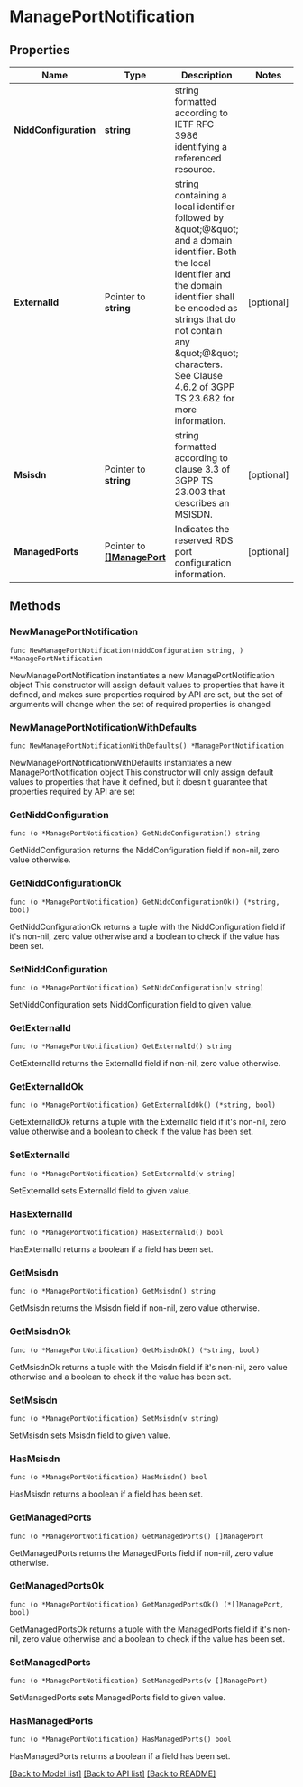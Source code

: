 # ManagePortNotification

## Properties

Name | Type | Description | Notes
------------ | ------------- | ------------- | -------------
**NiddConfiguration** | **string** | string formatted according to IETF RFC 3986 identifying a referenced resource. | 
**ExternalId** | Pointer to **string** | string containing a local identifier followed by \&quot;@\&quot; and a domain identifier. Both the local identifier and the domain identifier shall be encoded as strings that do not contain any \&quot;@\&quot; characters. See Clause 4.6.2 of 3GPP TS 23.682 for more information. | [optional] 
**Msisdn** | Pointer to **string** | string formatted according to clause 3.3 of 3GPP TS 23.003 that describes an MSISDN. | [optional] 
**ManagedPorts** | Pointer to [**[]ManagePort**](ManagePort.md) | Indicates the reserved RDS port configuration information. | [optional] 

## Methods

### NewManagePortNotification

`func NewManagePortNotification(niddConfiguration string, ) *ManagePortNotification`

NewManagePortNotification instantiates a new ManagePortNotification object
This constructor will assign default values to properties that have it defined,
and makes sure properties required by API are set, but the set of arguments
will change when the set of required properties is changed

### NewManagePortNotificationWithDefaults

`func NewManagePortNotificationWithDefaults() *ManagePortNotification`

NewManagePortNotificationWithDefaults instantiates a new ManagePortNotification object
This constructor will only assign default values to properties that have it defined,
but it doesn't guarantee that properties required by API are set

### GetNiddConfiguration

`func (o *ManagePortNotification) GetNiddConfiguration() string`

GetNiddConfiguration returns the NiddConfiguration field if non-nil, zero value otherwise.

### GetNiddConfigurationOk

`func (o *ManagePortNotification) GetNiddConfigurationOk() (*string, bool)`

GetNiddConfigurationOk returns a tuple with the NiddConfiguration field if it's non-nil, zero value otherwise
and a boolean to check if the value has been set.

### SetNiddConfiguration

`func (o *ManagePortNotification) SetNiddConfiguration(v string)`

SetNiddConfiguration sets NiddConfiguration field to given value.


### GetExternalId

`func (o *ManagePortNotification) GetExternalId() string`

GetExternalId returns the ExternalId field if non-nil, zero value otherwise.

### GetExternalIdOk

`func (o *ManagePortNotification) GetExternalIdOk() (*string, bool)`

GetExternalIdOk returns a tuple with the ExternalId field if it's non-nil, zero value otherwise
and a boolean to check if the value has been set.

### SetExternalId

`func (o *ManagePortNotification) SetExternalId(v string)`

SetExternalId sets ExternalId field to given value.

### HasExternalId

`func (o *ManagePortNotification) HasExternalId() bool`

HasExternalId returns a boolean if a field has been set.

### GetMsisdn

`func (o *ManagePortNotification) GetMsisdn() string`

GetMsisdn returns the Msisdn field if non-nil, zero value otherwise.

### GetMsisdnOk

`func (o *ManagePortNotification) GetMsisdnOk() (*string, bool)`

GetMsisdnOk returns a tuple with the Msisdn field if it's non-nil, zero value otherwise
and a boolean to check if the value has been set.

### SetMsisdn

`func (o *ManagePortNotification) SetMsisdn(v string)`

SetMsisdn sets Msisdn field to given value.

### HasMsisdn

`func (o *ManagePortNotification) HasMsisdn() bool`

HasMsisdn returns a boolean if a field has been set.

### GetManagedPorts

`func (o *ManagePortNotification) GetManagedPorts() []ManagePort`

GetManagedPorts returns the ManagedPorts field if non-nil, zero value otherwise.

### GetManagedPortsOk

`func (o *ManagePortNotification) GetManagedPortsOk() (*[]ManagePort, bool)`

GetManagedPortsOk returns a tuple with the ManagedPorts field if it's non-nil, zero value otherwise
and a boolean to check if the value has been set.

### SetManagedPorts

`func (o *ManagePortNotification) SetManagedPorts(v []ManagePort)`

SetManagedPorts sets ManagedPorts field to given value.

### HasManagedPorts

`func (o *ManagePortNotification) HasManagedPorts() bool`

HasManagedPorts returns a boolean if a field has been set.


[[Back to Model list]](../README.md#documentation-for-models) [[Back to API list]](../README.md#documentation-for-api-endpoints) [[Back to README]](../README.md)



